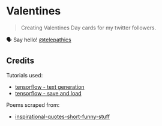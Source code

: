 # Valentines <!-- omit in toc -->

> Creating Valentines Day cards for my twitter followers.

🗣 Say hello! [@telepathics](https://twitter.com/telepathics)

## Credits

Tutorials used:
* [tensorflow - text generation](https://www.tensorflow.org/tutorials/text/text_generation#build_the_model)
* [tensorflow - save and load](https://www.tensorflow.org/tutorials/keras/save_and_load#save_checkpoints_during_training)

Poems scraped from:
* [inspirational-quotes-short-funny-stuff](https://www.inspirational-quotes-short-funny-stuff.com/valentine-poems.html)
